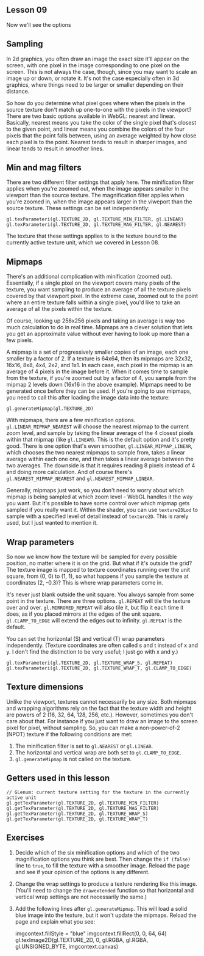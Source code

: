 ## Lesson 09

Now we'll see the options

## Sampling

In 2d graphics, you often draw an image the exact size it'll appear on the screen, with one pixel in
the image corresponding to one pixel on the screen. This is not always the case, though, since you
may want to scale an image up or down, or rotate it. It's not the case especially often in 3d
graphics, where things need to be larger or smaller depending on their distance.

So how do you determine what pixel goes where when the pixels in the source texture don't match up
one-to-one with the pixels in the viewport? There are two basic options available in WebGL: nearest
and linear. Basically, nearest means you take the color of the single pixel that's closest to the
given point, and linear means you combine the colors of the four pixels that the point falls
between, using an average weighted by how close each pixel is to the point. Nearest tends to result
in sharper images, and linear tends to result in smoother lines.

## Min and mag filters

There are two different filter settings that apply here. The minification filter applies when you're
zoomed out, when the image appears smaller in the viewport than the source texture. The
magnification filter applies when you're zoomed in, when the image appears larger in the viweport
than the source texture. These settings can be set independently:

	gl.texParameteri(gl.TEXTURE_2D, gl.TEXTURE_MIN_FILTER, gl.LINEAR)
	gl.texParameteri(gl.TEXTURE_2D, gl.TEXTURE_MAG_FILTER, gl.NEAREST)

The texture that these settings applies to is the texture bound to the currently active texture
unit, which we covered in Lesson 08.

## Mipmaps

There's an additional complication with minification (zoomed out). Essentially, if a single pixel on
the viewport covers many pixels of the texture, you want sampling to produce an average of all the
texture pixels covered by that viewport pixel. In the extreme case, zoomed out to the point where an
entire texture falls within a single pixel, you'd like to take an average of all the pixels within
the texture.

Of course, looking up 256x256 pixels and taking an average is way too much calculation to do in
real time. Mipmaps are a clever solution that lets you get an approximate value without ever having
to look up more than a few pixels.

A mipmap is a set of progressively smaller copies of an image, each one smaller by a factor of 2. If
a texture is 64x64, then its mipmaps are 32x32, 16x16, 8x8, 4x4, 2x2, and 1x1. In each case, each
pixel in the mipmap is an average of 4 pixels in the image before it. When it comes time to sample
from the texture, if you're zoomed out by a factor of 4, you sample from the mipmap 2 levels down
(16x16 in the above example). Mipmaps need to be generated once before they can be used. If you're
going to use mipmaps, you need to call this after loading the image data into the texture:

	gl.generateMipmap(gl.TEXTURE_2D)

With mipmaps, there are a few minification options. `gl.LINEAR_MIPMAP_NEAREST` will choose the
nearest mipmap to the current zoom level, and sample by taking the linear average of the 4 closest
pixels within that mipmap (like `gl.LINEAR`). This is the default option and it's pretty good. There
is one option that's even smoother, `gl.LINEAR_MIPMAP_LINEAR`, which chooses the two nearest mipmaps
to sample from, takes a linear average within each one one, and then takes a linear average between
the two averages. The downside is that it requires reading 8 pixels instead of 4 and doing more
calculation. And of course there's `gl.NEAREST_MIPMAP_NEAREST` and `gl.NEAREST_MIPMAP_LINEAR`.

Generally, mipmaps just work, so you don't need to worry about which mipmap is being sampled at
which zoom level - WebGL handles it the way you want. But it's possible to have some control over
which mipmap gets sampled if you really want it. Within the shader, you can use `texture2DLod` to
sample with a specified level of detail instead of `texture2D`. This is rarely used, but I just
wanted to mention it.

## Wrap parameters

So now we know how the texture will be sampled for every possible position, no matter where it is on
the grid. But what if it's outside the grid? The texture image is mapped to texture coordinates
running over the unit square, from (0, 0) to (1, 1), so what happens if you sample the texture at
coordinates (2, -0.3)? This is where wrap parameters come in.

It's never just blank outside the unit square. You always sample from some point in the texture.
There are three options. `gl.REPEAT` will tile the texture over and over. `gl.MIRRORED_REPEAT` will
also tile it, but flip it each time it does, as if you placed mirrors at the edges of the unit
square. `gl.CLAMP_TO_EDGE` will extend the edges out to infinity. `gl.REPEAT` is the default.

You can set the horizontal (S) and vertical (T) wrap parameters independently. (Texture coordinates
are often called s and t instead of x and y. I don't find the distinction to be very useful; I just
go with x and y.)

	gl.texParameteri(gl.TEXTURE_2D, gl.TEXTURE_WRAP_S, gl.REPEAT)
	gl.texParameteri(gl.TEXTURE_2D, gl.TEXTURE_WRAP_T, gl.CLAMP_TO_EDGE)

## Texture dimensions

Unlike the viewport, textures cannot necessarily be any size. Both mipmaps and wrapping algorithms
rely on the fact that the texture width and height are powers of 2 (16, 32, 64, 128, 256, etc.).
However, sometimes you don't care about that. For instance if you just want to draw an image to the
screen pixel for pixel, without sampling. So, you can make a non-power-of-2 (NPOT) texture if the
following conditions are met:

1. The minification filter is set to `gl.NEAREST` or `gl.LINEAR`.
1. The horizontal and vertical wrap are both set to `gl.CLAMP_TO_EDGE`.
1. `gl.generateMipmap` is not called on the texture.

## Getters used in this lesson

	// GLenum: current texture setting for the texture in the currently active unit
	gl.getTexParameter(gl.TEXTURE_2D, gl.TEXTURE_MIN_FILTER)
	gl.getTexParameter(gl.TEXTURE_2D, gl.TEXTURE_MAG_FILTER)
	gl.getTexParameter(gl.TEXTURE_2D, gl.TEXTURE_WRAP_S)
	gl.getTexParameter(gl.TEXTURE_2D, gl.TEXTURE_WRAP_T)

## Exercises

1. Decide which of the six minification options and which of the two magnification options you think
are best. Then change the `if (false)` line to `true`, to fill the texture with a smoother image.
Reload the page and see if your opinion of the options is any different.
1. Change the wrap settings to produce a texture rendering like this image. (You'll need to change
the `drawextended` function so that horizontal and vertical wrap settings are not necessarily the
same.)
1. Add the following lines after `gl.generateMipmap`. This will load a solid blue image into the
texture, but it won't update the mipmaps. Reload the page and explain what you see:

	imgcontext.fillStyle = "blue"
	imgcontext.fillRect(0, 0, 64, 64)
	gl.texImage2D(gl.TEXTURE_2D, 0, gl.RGBA, gl.RGBA, gl.UNSIGNED_BYTE, imgcontext.canvas)

